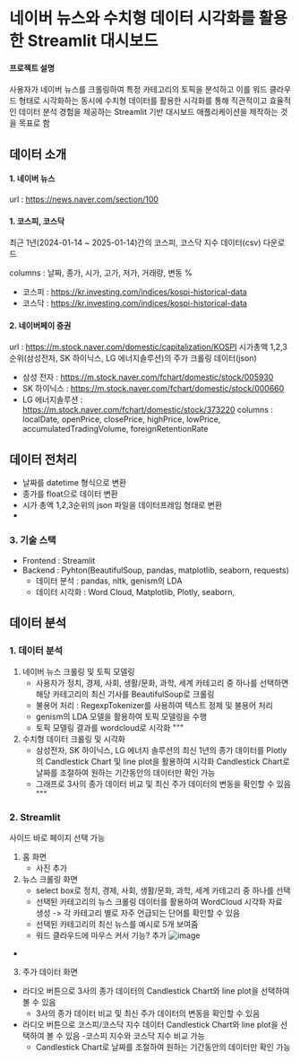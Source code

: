 # 네이버 뉴스와 수치형 데이터 시각화를 활용한 Streamlit 대시보드
#### 프로젝트 설명
사용자가 네이버 뉴스를 크롤링하여 특정 카테고리의 토픽을 분석하고 이를 워드 클라우드 형태로 시각화하는 동시에 수치형 데이터를 활용한 시각화를 통해 직관적이고 효율적인 데이터 분석 경험을 제공하는 Streamlit 기반 대시보드 애플리케이션을 제작하는 것을 목표로 함

## 데이터 소개
#### 1. 네이버 뉴스
url : https://news.naver.com/section/100
#### 1. 코스피, 코스닥
최근 1년(2024-01-14 ~ 2025-01-14)간의 코스피, 코스닥 지수 데이터(csv) 다운로드

columns : 날짜, 종가, 시가, 고가, 저가, 거래량, 변동 %
- 코스피 : https://kr.investing.com/indices/kospi-historical-data
- 코스닥 : https://kr.investing.com/indices/kospi-historical-data
  
#### 2. 네이버페이 증권
url : https://m.stock.naver.com/domestic/capitalization/KOSPI
시가총액 1,2,3순위(삼성전자, SK 하이닉스, LG 에너지솔루션)의 주가 크롤링 데이터(json)
- 삼성 전자 : https://m.stock.naver.com/fchart/domestic/stock/005930
- SK 하이닉스 : https://m.stock.naver.com/fchart/domestic/stock/000660
- LG 에너지솔루션 : https://m.stock.naver.com/fchart/domestic/stock/373220
columns : localDate, openPrice, closePrice, highPrice, lowPrice, accumulatedTradingVolume, foreignRetentionRate

## 데이터 전처리
- 날짜를 datetime 형식으로 변환
- 종가를 float으로 데이터 변환
- 시가 총액 1,2,3순위의 json 파일을 데이터프레임 형태로 변환
- 

### 3. 기술 스택
- Frontend : Streamlit
- Backend : Pyhton(BeautifulSoup, pandas, matplotlib, seaborn, requests)
  - 데이터 분석 : pandas, nltk, genism의 LDA
  - 데이터 시각화 : Word Cloud, Matplotlib, Plotly, seaborn, 


## 데이터 분석
### 1. 데이터 분석
1) 네이버 뉴스 크롤링 및 토픽 모델링
   - 사용자가 정치, 경제, 사회, 생활/문화, 과학, 세계 카테고리 중 하나를 선택하면 해당 카테고리의 최신 기사를 BeautifulSoup로 크롤링
   - 불용어 처리 : RegexpTokenizer를 사용하여 텍스트 정제 및 불용어 처리
   - genism의 LDA 모델을 활용하여 토픽 모델링을 수행
   - 토픽 모델링 결과를 wordcloud로 시각화
"""
2) 수치형 데이터 크롤링 및 시각화
   - 삼성전자, SK 하이닉스, LG 에너지 솔루션의 최신 1년의 종가 데이터를 Plotly의 Candlestick Chart 및 line plot을 활용하여 시각화
     Candlestick Chart로 날짜를 조절하여 원하는 기간동안의 데이터만 확인 가능
   - 그래프로 3사의 종가 데이터 비교 및 최신 주가 데이터의 변동을 확인할 수 있음
"""

### 2. Streamlit
사이드 바로 페이지 선택 가능
1) 홈 화면
   - 사진 추가
2) 뉴스 크롤링 화면
   - select box로 정치, 경제, 사회, 생활/문화, 과학, 세계 카테고리 중 하나를 선택
   - 선택된 카테고리의 뉴스 크롤링 데이터를 활용하여 WordCloud 시각화 자료 생성
     -> 각 카테고리 별로 자주 언급되는 단어를 확인할 수 있음
   - 선택된 카테고리의 최신 뉴스를 예시로 5개 보여줌
   - 워드 클라우드에 마우스 커서 기능? 추가
     ![image](https://github.com/user-attachments/assets/1eb67f61-3426-4d5a-a12a-df590599837d)

- 
3) 주가 데이터 화면
- 라디오 버튼으로 3사의 종가 데이터의 Candlestick Chart와 line plot을 선택하여 볼 수 있음
  - 3사의 종가 데이터 비교 및 최신 주가 데이터의 변동을 확인할 수 있음
- 라디오 버튼으로 코스피/코스닥 지수 데이터 Candlestick Chart와 line plot을 선택하여 볼 수 있음
  -코스피 지수와 코스닥 지수 비교 가능
  - Candlestick Chart로 날짜를 조절하여 원하는 기간동안의 데이터만 확인 가능


